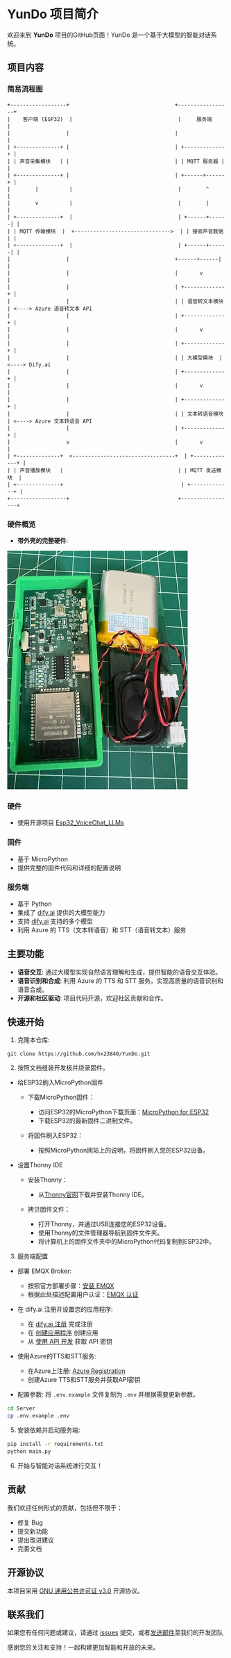 # YunDo 项目简介

欢迎来到 **YunDo** 项目的GitHub页面！YunDo 是一个基于大模型的智能对话系统。

## 项目内容
### 简易流程图
```plaintext
+------------------+                                  +-----------------+
|    客户端 (ESP32)  |                                  |     服务端         |
|                  |                                  |                 |
| +--------------+ |                                  | +-------------+ |
| | 声音采集模块   | |                                  | | MQTT 服务器 | |
| +--------------+ |                                  | +------+------+ |
|        |          |                                  |        ^        |
|        v          |                                  |        |        |
| +--------------+  |                                  | +------+------| |
| | MQTT 传输模块  |  +------------------------------->  | | 接收声音数据  | |
| +--------------+  |                                  | +------+------| |
|                  |                                  +------+------| |
|                  |                                  |       v        |
|                  |                                  | +-------------+ |
|                  |                                  | | 语音转文本模块  | <----> Azure 语音转文本 API
|                  |                                  | +-------------+ |
|                  |                                  |       v        |
|                  |                                  | +-------------+ |
|                  |                                  | | 大模型模块  | <----> Dify.ai
|                  |                                  | +-------------+ |
|                  |                                  |       v        |
|                  |                                  | +-------------+ |
|                  |                                  | | 文本转语音模块  | <----> Azure 文本转语音 API
|                  |                                  | +-------------+ |
|                  v                                  |       v        |
| +--------------+  <---------------------------------+  | +-------------+ |
| | 声音播放模块   |                                     | | MQTT 发送模块  |
| +--------------+                                      | +-------------+ |
+------------------+                                   +-----------------+
```

### 硬件概览
- **带外壳的完整硬件**:

![Description of image](Docs/Shell-02.png)


### 硬件
- 使用开源项目 [Esp32_VoiceChat_LLMs](https://github.com/MetaWu2077/Esp32_VoiceChat_LLMs)

### 固件
- 基于 MicroPython
- 提供完整的固件代码和详细的配置说明

### 服务端
- 基于 Python
- 集成了 [dify.ai](https://dify.ai) 提供的大模型能力
- 支持 [dify.ai](https://docs.dify.ai/getting-started/readme/model-providers) 支持的多个模型
- 利用 Azure 的 TTS（文本转语音）和 STT（语音转文本）服务


## 主要功能
- **语音交互**: 通过大模型实现自然语言理解和生成，提供智能的语音交互体验。
- **语音识别和合成**: 利用 Azure 的 TTS 和 STT 服务，实现高质量的语音识别和语音合成。
- **开源和社区驱动**: 项目代码开源，欢迎社区贡献和合作。

## 快速开始
1. 克隆本仓库:
```
git clone https://github.com/hx23840/YunDo.git
```

2. 按照文档组装开发板并烧录固件。
- 给ESP32刷入MicroPython固件
  - 下载MicroPython固件：
    - 访问ESP32的MicroPython下载页面：[MicroPython for ESP32](https://micropython.org/download/ESP32_GENERIC/)
    - 下载ESP32的最新固件二进制文件。

  - 将固件刷入ESP32：
    - 按照MicroPython网站上的说明，将固件刷入您的ESP32设备。

- 设置Thonny IDE
  - 安装Thonny：
    - 从[Thonny官网](https://thonny.org)下载并安装Thonny IDE。
   
  - 拷贝固件文件：
    - 打开Thonny，并通过USB连接您的ESP32设备。
    - 使用Thonny的文件管理器导航到固件文件夹。
    - 将计算机上的固件文件夹中的MicroPython代码复制到ESP32中。

3. 服务端配置

- 部署 EMQX Broker:
  - 按照官方部署步骤：[安装 EMQX](https://www.emqx.io/docs/zh/latest/deploy/install-docker.html)
  - 根据此处描述配置用户认证：[EMQX 认证](https://www.emqx.io/docs/zh/latest/access-control/authn/mnesia.html)

- 在 dify.ai 注册并设置您的应用程序:
  - 在 [dify.ai 注册](https://docs.dify.ai/v/zh-hans/getting-started/cloud) 完成注册
  - 在 [创建应用程序](https://docs.dify.ai/v/zh-hans/guides/application-design/creating-an-application) 创建应用
  - 从 [使用 API 开发](https://docs.dify.ai/v/zh-hans/guides/application-publishing/developing-with-apis) 获取 API 密钥

- 使用Azure的TTS和STT服务:
  - 在Azure上注册: [Azure Registration](https://portal.azure.com)
  - 创建Azure TTS和STT服务并获取API密钥
  
 - 配置参数: 将 `.env.example` 文件复制为 `.env` 并根据需要更新参数。
```bash
cd Server
cp .env.example .env
```

5. 安装依赖并启动服务端:
```bash
pip install -r requirements.txt
python main.py
```

6. 开始与智能对话系统进行交互！

## 贡献
我们欢迎任何形式的贡献，包括但不限于：
- 修复 Bug
- 提交新功能
- 提出改进建议
- 完善文档

## 开源协议
本项目采用 [GNU 通用公共许可证 v3.0](./LICENSE) 开源协议。

## 联系我们
如果您有任何问题或建议，请通过 [issues](https://github.com/hx23840/YunDo/issues) 提交，或者[发送邮件](mailto:peter@lyrai.app)至我们的开发团队

感谢您的关注和支持！一起构建更加智能和开放的未来。
